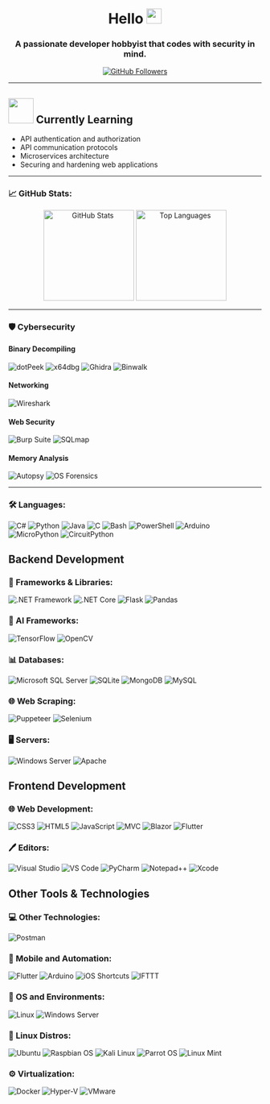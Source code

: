 <h1 align="center">Hello <img src="https://raw.githubusercontent.com/MartinHeinz/MartinHeinz/master/wave.gif" width="30px"></h1>
<h3 align="center">A passionate developer hobbyist that codes with security in mind.</h3>

<p align="center">
    <a href="https://github.com/EngSulaimanBohamad" target="_blank">
        <img src="https://img.shields.io/github/followers/EngSulaimanBohamad?label=Follow&style=social" alt="GitHub Followers">
    </a>
</p>

---

## <img src="https://media.giphy.com/media/13HgwGsXF0aiGY/giphy.gif" width="50px"> Currently Learning
- API authentication and authorization
- API communication protocols
- Microservices architecture
- Securing and hardening web applications

---

### 📈 GitHub Stats:
<p align="center">
    <img src="https://github-readme-stats.vercel.app/api?username=EngSulaimanBohamad&show_icons=true&theme=radical&count_private=true" alt="GitHub Stats" height="180em"/>
    <img src="https://github-readme-stats.vercel.app/api/top-langs/?username=EngSulaimanBohamad&layout=compact&theme=radical" alt="Top Languages" height="180em"/>
</p>

---

### 🛡️ Cybersecurity

#### Binary Decompiling
![dotPeek](https://img.shields.io/badge/-dotPeek-0D588D?logo=jetbrains&logoColor=white&style=for-the-badge)
![x64dbg](https://img.shields.io/badge/-x64dbg-000000?style=for-the-badge)
![Ghidra](https://img.shields.io/badge/-Ghidra-F20000?logo=ghidra&logoColor=white&style=for-the-badge)
![Binwalk](https://img.shields.io/badge/-Binwalk-4E9A06?style=for-the-badge)

#### Networking
![Wireshark](https://img.shields.io/badge/-Wireshark-1679A7?logo=wireshark&logoColor=white&style=for-the-badge)

#### Web Security
![Burp Suite](https://img.shields.io/badge/-Burp%20Suite-FF6F00?logo=burpsuite&logoColor=white&style=for-the-badge)
![SQLmap](https://img.shields.io/badge/-SQLmap-000000?style=for-the-badge)

#### Memory Analysis
![Autopsy](https://img.shields.io/badge/-Autopsy-2E8B57?style=for-the-badge)
![OS Forensics](https://img.shields.io/badge/-OS%20Forensics-0E1015?style=for-the-badge)

---

### 🛠 Languages:
![C#](https://img.shields.io/badge/-C%23-239120?logo=csharp&logoColor=white&style=for-the-badge)
![Python](https://img.shields.io/badge/-Python-3776AB?logo=python&logoColor=white&style=for-the-badge)
![Java](https://img.shields.io/badge/-Java-007396?logo=oracle&logoColor=white&style=for-the-badge)
![C](https://img.shields.io/badge/-C-A8B9CC?logo=c&logoColor=white&style=for-the-badge)
![Bash](https://img.shields.io/badge/-Bash-4EAA25?logo=gnubash&logoColor=white&style=for-the-badge)
![PowerShell](https://img.shields.io/badge/-PowerShell-5391FE?logo=powershell&logoColor=white&style=for-the-badge)
![Arduino](https://img.shields.io/badge/-Arduino-00979D?logo=arduino&logoColor=white&style=for-the-badge)
![MicroPython](https://img.shields.io/badge/-MicroPython-2E8B57?logo=python&logoColor=white&style=for-the-badge)
![CircuitPython](https://img.shields.io/badge/-CircuitPython-000000?logo=python&logoColor=white&style=for-the-badge)

## Backend Development

### 🚀 Frameworks & Libraries:
![.NET Framework](https://img.shields.io/badge/-.NET%20Framework-512BD4?logo=dotnet&logoColor=white&style=for-the-badge)
![.NET Core](https://img.shields.io/badge/-.NET%20Core-512BD4?logo=dotnet&logoColor=white&style=for-the-badge)
![Flask](https://img.shields.io/badge/-Flask-000000?logo=flask&logoColor=white&style=for-the-badge)
![Pandas](https://img.shields.io/badge/-Pandas-150458?logo=pandas&logoColor=white&style=for-the-badge)

### 🤖 AI Frameworks:
![TensorFlow](https://img.shields.io/badge/-TensorFlow-FF6F00?logo=tensorflow&logoColor=white&style=for-the-badge)
![OpenCV](https://img.shields.io/badge/-OpenCV-5C3EE8?logo=opencv&logoColor=white&style=for-the-badge)

### 📊 Databases:
![Microsoft SQL Server](https://img.shields.io/badge/-Microsoft%20SQL%20Server-CC2927?logo=microsoftsqlserver&logoColor=white&style=for-the-badge)
![SQLite](https://img.shields.io/badge/-SQLite-003B57?logo=sqlite&logoColor=white&style=for-the-badge)
![MongoDB](https://img.shields.io/badge/-MongoDB-47A248?logo=mongodb&logoColor=white&style=for-the-badge)
![MySQL](https://img.shields.io/badge/-MySQL-4479A1?logo=mysql&logoColor=white&style=for-the-badge)

### 🌐 Web Scraping:
![Puppeteer](https://img.shields.io/badge/-Puppeteer-40B5A4?logo=puppeteer&logoColor=white&style=for-the-badge)
![Selenium](https://img.shields.io/badge/-Selenium-43B02A?logo=selenium&logoColor=white&style=for-the-badge)

### 🖥️ Servers:
![Windows Server](https://img.shields.io/badge/-Windows%20Server-0078D4?logo=windows&logoColor=white&style=for-the-badge)
![Apache](https://img.shields.io/badge/-Apache-D22128?logo=apache&logoColor=white&style=for-the-badge)

## Frontend Development

### 🌐 Web Development:
![CSS3](https://img.shields.io/badge/-CSS3-1572B6?logo=css3&logoColor=white&style=for-the-badge)
![HTML5](https://img.shields.io/badge/-HTML5-E34F26?logo=html5&logoColor=white&style=for-the-badge)
![JavaScript](https://img.shields.io/badge/-JavaScript-F7DF1E?logo=javascript&logoColor=black&style=for-the-badge)
![MVC](https://img.shields.io/badge/-MVC-5C2D91?logo=mvc&logoColor=white&style=for-the-badge)
![Blazor](https://img.shields.io/badge/-Blazor-512BD4?logo=blazor&logoColor=white&style=for-the-badge)
![Flutter](https://img.shields.io/badge/-Flutter-02569B?logo=flutter&logoColor=white&style=for-the-badge)

### 🖊️ Editors:
![Visual Studio](https://img.shields.io/badge/-Visual%20Studio-5C2D91?logo=visualstudio&logoColor=white&style=for-the-badge)
![VS Code](https://img.shields.io/badge/-VS%20Code-007ACC?logo=visualstudiocode&logoColor=white&style=for-the-badge)
![PyCharm](https://img.shields.io/badge/-PyCharm-000000?logo=pycharm&logoColor=white&style=for-the-badge)
![Notepad++](https://img.shields.io/badge/-Notepad++-90E59A?logo=notepadplusplus&logoColor=black&style=for-the-badge)
![Xcode](https://img.shields.io/badge/-Xcode-1575F9?logo=xcode&logoColor=white&style=for-the-badge)

## Other Tools & Technologies

### 💻 Other Technologies:
![Postman](https://img.shields.io/badge/-Postman-FF6C37?logo=postman&logoColor=white&style=for-the-badge)

### 📱 Mobile and Automation:
![Flutter](https://img.shields.io/badge/-Flutter-02569B?logo=flutter&logoColor=white&style=for-the-badge)
![Arduino](https://img.shields.io/badge/-Arduino-00979D?logo=arduino&logoColor=white&style=for-the-badge)
![iOS Shortcuts](https://img.shields.io/badge/-iOS%20Shortcuts-000000?logo=apple&logoColor=white&style=for-the-badge)
![IFTTT](https://img.shields.io/badge/-IFTTT-000000?logo=ifttt&logoColor=white&style=for-the-badge)

### 🐧 OS and Environments:
![Linux](https://img.shields.io/badge/-Linux-FCC624?logo=linux&logoColor=black&style=for-the-badge)
![Windows Server](https://img.shields.io/badge/-Windows%20Server-0078D4?logo=windows&logoColor=white&style=for-the-badge)

### 🐧 Linux Distros:
![Ubuntu](https://img.shields.io/badge/-Ubuntu-E95420?logo=ubuntu&logoColor=white&style=for-the-badge)
![Raspbian OS](https://img.shields.io/badge/-Raspbian%20OS-A22846?logo=raspberrypi&logoColor=white&style=for-the-badge)
![Kali Linux](https://img.shields.io/badge/-Kali%20Linux-557C94?logo=kalilinux&logoColor=white&style=for-the-badge)
![Parrot OS](https://img.shields.io/badge/-Parrot%20OS-1E90FF?logo=parrotsecurity&logoColor=white&style=for-the-badge)
![Linux Mint](https://img.shields.io/badge/-Linux%20Mint-87CF3E?logo=linuxmint&logoColor=white&style=for-the-badge)

### ⚙️ Virtualization:
![Docker](https://img.shields.io/badge/-Docker-2496ED?logo=docker&logoColor=white&style=for-the-badge)
![Hyper-V](https://img.shields.io/badge/-Hyper--V-0078D4?logo=windows&logoColor=white&style=for-the-badge)
![VMware](https://img.shields.io/badge/-VMware-607078?logo=vmware&logoColor=white&style=for-the-badge)
